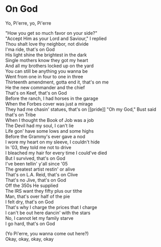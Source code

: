 # On God

Yo, Pi'erre, yo, Pi'erre  

"How you get so much favor on your side?"  
"Accept Him as your Lord and Saviour," I replied  
Thou shalt love thy neighbor, not divide  
I'ma ride, that's on God  
His light shine the brightest in the dark  
Single mothers know they got my heart  
And all my brothers locked up on the yard  
You can still be anything you wanna be  
Went from one in four to one in three  
Thirteenth amendment, gotta end it, that's on me  
He the new commander and the chief  
That's on Keef, that's on God  
Before the ranch, I had horses in the garage  
When the Forbes cover was just a mirage  
They had me chasin' statues, that's on [[pride]]
"Oh my God," Bust said that's on Tribe  
When I thought the Book of Job was a job  
The Devil had my soul, I can't lie  
Life gon' have some lows and some highs  
Before the Grammy's ever gave a nod  
I wore my heart on my sleeve, I couldn't hide  
In '03, they told me not to drive  
I bleached my hair for every time I could've died  
But I survived, that's on God  
I've been tellin' y'all since '05  
The greatest artist restin' or alive  
That's on L.A. Reid, that's on Clive  
That's no Jive, that's on God  
Off the 350s He supplied  
The IRS want they fifty plus our tithe  
Man, that's over half of the pie  
I felt dry, that's on God  
That's why I charge the prices that I charge  
I can't be out here dancin' with the stars  
No, I cannot let my family starve  
I go hard, that's on God  

(Yo Pi'erre, you wanna come out here?)  
Okay, okay, okay, okay
